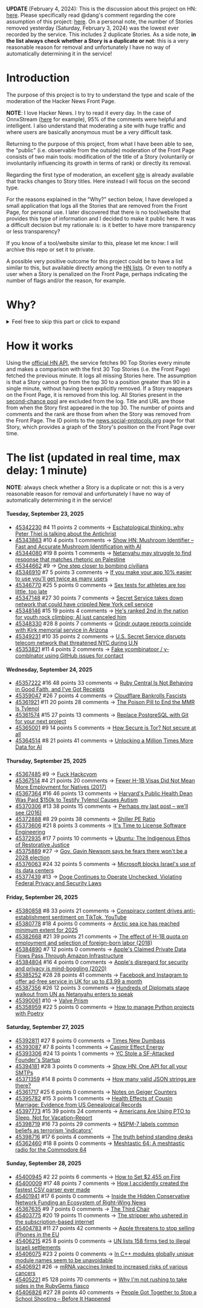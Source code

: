 **UPDATE** (February 4, 2024): This is the discussion about this project on HN: [here](https://news.ycombinator.com/item?id=39230513). Please specifically read @dang's comment regarding the core assumption of this project: [here](https://news.ycombinator.com/item?id=39231537). On a personal note, the number of Stories removed yesterday (Saturday, February 3, 2024) was the lowest ever recorded by the service. This includes 2 duplicate Stories. As a side note, **in the list always check whether a Story is a duplicate or not**: this is a very reasonable reason for removal and unfortunately I have no way of automatically determining it in the service!

# Introduction

The purpose of this project is to try to understand the type and scale of the moderation of the Hacker News Front Page.

**NOTE**: I love Hacker News. I try to read it every day. In the case of OnnxStream ([here](https://news.ycombinator.com/item?id=37752632) for example), 95% of the comments were helpful and intelligent. I also understand that moderating a site with huge traffic and where users are basically anonymous must be a very difficult task.

Returning to the purpose of this project, from what I have been able to see, the "public" (i.e. observable from the outside) moderation of the Front Page consists of two main tools: modification of the title of a Story (voluntarily or involuntarily influencing its growth in terms of rank) or directly its removal.

Regarding the first type of moderation, an excellent [site](https://hackernewstitles.netlify.app/) is already available that tracks changes to Story titles. Here instead I will focus on the second type.

For the reasons explained in the "Why?" section below, I have developed a small application that logs all the Stories that are removed from the Front Page, for personal use. I later discovered that there is no tool/website that provides this type of information and I decided to make it public here. It was a difficult decision but my rationale is: is it better to have more transparency or less transparency?

If you know of a tool/website similar to this, please let me know: I will archive this repo or set it to private.

A possible very positive outcome for this project could be to have a list similar to this, but available directly among the [HN lists](https://news.ycombinator.com/lists). Or even to notify a user when a Story is penalized on the Front Page, perhaps indicating the number of flags and/or the reason, for example.

# Why?

<details>
<summary>Feel free to skip this part or click to expand</summary>

A friend of mine posted two Stories on Hacker News related to OnnxStream (31 days apart), the first related to SDXL Turbo support and the second related to TinyLlama and Mistral 7B support.

In the case of the [first](https://news.ycombinator.com/item?id=38646969), the Story was among the first on the Front Page, until its title was changed from "Stable Diffusion Turbo on a Raspberry Pi Zero 2 generates an image in 29 minutes" to "OnnxStream: Stable Diffusion XL 1.0 Base on a Raspberry Pi Zero 2". This effectively "killed" the Story. One user pointed out that the new title didn't reflect the spirit of the Story (thanks @practice9).

In the case of the [second](https://news.ycombinator.com/item?id=38991145), the Story was in third place on the Front Page, less than an hour after the submission. In this case it was simply removed from the Front Page.

Having discovered this, perplexed, I sent an email to the moderator. @dang, who was very kind and quick in his response, explained to me that the Story had been flagged by users even without being explicitly [flagged], and that he could therefore only hypothesize the causes of the flag. His hypothesis was that (some?) users might be fed up with news related to LLMs.

While I have no reason to doubt Daniel's good faith, it's hard to believe that HN users would be tired of LLM-related news.

So I decided to develop a small console application to determine the frequency of this phenomenon (actually I was also motivated by the prospect of writing some C# code, after more than 2 years of complete abstinence). I subsequently discovered that there were no tools/websites that monitored this specific phenomenon and I therefore decided to make it public here.

</details>

# How it works

Using the [official HN API](https://github.com/HackerNews/API), the service fetches 90 Top Stories every minute and makes a comparison with the first 30 Top Stories (i.e. the Front Page) fetched the previous minute. It logs all missing Stories here. The assumption is that a Story cannot go from the top 30 to a position greater than 90 in a single minute, without having been explicitly removed. If a Story reappears on the Front Page, it is removed from this log. All Stories present in the [second-chance pool](https://news.ycombinator.com/pool) are excluded from the log. Title and URL are those from when the Story first appeared in the top 30. The number of points and comments and the rank are those from when the Story was removed from the Front Page. The ID points to the [news.social-protocols.org](https://news.social-protocols.org) page for that Story, which provides a graph of the Story's position on the Front Page over time.

# The list (updated in real time, max delay: 1 minute)

**NOTE**: always check whether a Story is a duplicate or not: this is a very reasonable reason for removal and unfortunately I have no way of automatically determining it in the service!

#### **Tuesday, September 23, 2025**
<!-- HN:45342230:start -->
* [45342230](https://news.social-protocols.org/stats?id=45342230) #4 11 points 2 comments -> [Eschatological thinking: why Peter Thiel is talking about the Antichrist](https://www.realtimetechpocalypse.com/p/the-political-power-of-eschatological-82b)<!-- HN:45342230:end --><!-- HN:45343863:start -->
* [45343863](https://news.social-protocols.org/stats?id=45343863) #10 4 points 1 comments -> [Show HN: Mushroom Identifier – Fast and Accurate Mushroom Identification with AI](https://mushroomidentification.online)<!-- HN:45343863:end --><!-- HN:45344080:start -->
* [45344080](https://news.social-protocols.org/stats?id=45344080) #19 8 points 1 comments -> [Netanyahu may struggle to find response that matches rhetoric on Palestine](https://www.theguardian.com/world/2025/sep/22/allies-recognition-of-palestine-angers-netanyahu-but-his-options-for-response-are-limited)<!-- HN:45344080:end --><!-- HN:45344662:start -->
* [45344662](https://news.social-protocols.org/stats?id=45344662) #9 -> [One step closer to bombing civilians](https://www.treason.io/p/read-one-step-closer-to-bombing-civilians)<!-- HN:45344662:end --><!-- HN:45346910:start -->
* [45346910](https://news.social-protocols.org/stats?id=45346910) #7 5 points 3 comments -> [If you make your app 10% easier to use you'll get twice as many users](https://twitter.com/paulg/status/1970422069151355163)<!-- HN:45346910:end --><!-- HN:45346770:start -->
* [45346770](https://news.social-protocols.org/stats?id=45346770) #25 5 points 0 comments -> [Sex tests for athletes are too little, too late](https://unherd.com/newsroom/sex-tests-for-athletes-are-too-little-too-late/)<!-- HN:45346770:end --><!-- HN:45347148:start -->
* [45347148](https://news.social-protocols.org/stats?id=45347148) #27 30 points 7 comments -> [Secret Service takes down network that could have crippled New York cell service](https://www.theguardian.com/us-news/2025/sep/23/secret-service-new-york-network)<!-- HN:45347148:end --><!-- HN:45348146:start -->
* [45348146](https://news.social-protocols.org/stats?id=45348146) #15 19 points 4 comments -> [He's ranked 2nd in the nation for youth rock climbing; AI just canceled him](https://insideinvestigator.org/hes-ranked-2nd-in-the-nation-for-youth-rock-climbing-ai-just-canceled-him/)<!-- HN:45348146:end --><!-- HN:45348330:start -->
* [45348330](https://news.social-protocols.org/stats?id=45348330) #28 8 points 7 comments -> [Grindr outage reports coincide with Kirk memorial service in Arizona](https://www.pride.com/culture/charlie-kirk-grindr-outage)<!-- HN:45348330:end --><!-- HN:45349231:start -->
* [45349231](https://news.social-protocols.org/stats?id=45349231) #10 35 points 2 comments -> [U.S. Secret Service disrupts telecom network that threatened NYC during U.N](https://www.cbsnews.com/news/u-s-secret-service-disrupts-telecom-network-threatened-new-york-city-u-n-general-assembly/)<!-- HN:45349231:end --><!-- HN:45353821:start -->
* [45353821](https://news.social-protocols.org/stats?id=45353821) #11 4 points 2 comments -> [Fake ycombinatoor / y-comblnator using GitHub issues for contact](https://github.com/ycombinatoor/ycombinator-co/issues)<!-- HN:45353821:end -->
#### **Wednesday, September 24, 2025**
<!-- HN:45357222:start -->
* [45357222](https://news.social-protocols.org/stats?id=45357222) #16 48 points 33 comments -> [Ruby Central Is Not Behaving in Good Faith, and I've Got Receipts](https://jaredwhite.com/articles/ruby-central-is-not-operating-in-good-faith)<!-- HN:45357222:end --><!-- HN:45359047:start -->
* [45359047](https://news.social-protocols.org/stats?id=45359047) #26 7 points 4 comments -> [Cloudflare Bankrolls Fascists](https://drewdevault.com/2025/09/24/2025-09-24-Cloudflare-and-fascists.html)<!-- HN:45359047:end --><!-- HN:45361921:start -->
* [45361921](https://news.social-protocols.org/stats?id=45361921) #11 20 points 28 comments -> [The Poison Pill to End the MMR Is Tylenol](https://rasmussenretorts.substack.com/p/the-poison-pill-to-end-the-mmr-is)<!-- HN:45361921:end --><!-- HN:45361574:start -->
* [45361574](https://news.social-protocols.org/stats?id=45361574) #15 27 points 13 comments -> [Replace PostgreSQL with Git for your next project](https://devcenter.upsun.com/posts/why-you-should-replace-postgresql-with-git-for-your-next-project/)<!-- HN:45361574:end --><!-- HN:45365001:start -->
* [45365001](https://news.social-protocols.org/stats?id=45365001) #9 14 points 5 comments -> [How Secure is Tor? Not secure at all](https://csam-bib.github.io/security/)<!-- HN:45365001:end --><!-- HN:45364514:start -->
* [45364514](https://news.social-protocols.org/stats?id=45364514) #8 21 points 41 comments -> [Unlocking a Million Times More Data for AI](https://ifp.org/unlocking-a-million-times-more-data-for-ai/)<!-- HN:45364514:end -->
#### **Thursday, September 25, 2025**
<!-- HN:45367485:start -->
* [45367485](https://news.social-protocols.org/stats?id=45367485) #9 -> [Fuck Hackcyom](https://studium.dev/osib/fuck-hackcyom)<!-- HN:45367485:end --><!-- HN:45367514:start -->
* [45367514](https://news.social-protocols.org/stats?id=45367514) #4 21 points 20 comments -> [Fewer H-1B Visas Did Not Mean More Employment for Natives (2017)](https://www.nber.org/digest/dec17/fewer-h-1b-visas-did-not-mean-more-employment-natives)<!-- HN:45367514:end --><!-- HN:45367364:start -->
* [45367364](https://news.social-protocols.org/stats?id=45367364) #16 46 points 13 comments -> [Harvard's Public Health Dean Was Paid $150k to Testify Tylenol Causes Autism](https://www.thecrimson.com/article/2025/9/24/autism-dean-public-health/)<!-- HN:45367364:end --><!-- HN:45370306:start -->
* [45370306](https://news.social-protocols.org/stats?id=45370306) #13 38 points 15 comments -> [Perhaps my last post – we'll see (2016)](http://itila.blogspot.com/2016/04/perhaps-my-last-post-well-see.html)<!-- HN:45370306:end --><!-- HN:45372888:start -->
* [45372888](https://news.social-protocols.org/stats?id=45372888) #8 29 points 38 comments -> [Shiller PE Ratio](https://www.multpl.com/shiller-pe)<!-- HN:45372888:end --><!-- HN:45373606:start -->
* [45373606](https://news.social-protocols.org/stats?id=45373606) #21 8 points 3 comments -> [It's Time to License Software Engineering](https://www.slater.dev/its-time-to-license-software-engineering/)<!-- HN:45373606:end --><!-- HN:45372935:start -->
* [45372935](https://news.social-protocols.org/stats?id=45372935) #17 7 points 10 comments -> [Ubuntu: The Indigenous Ethos of Restorative Justice](https://www.traum-und-verantwortung.de/zitate/ubuntu/)<!-- HN:45372935:end --><!-- HN:45375889:start -->
* [45375889](https://news.social-protocols.org/stats?id=45375889) #27 -> [Gov. Gavin Newsom says he fears there won't be a 2028 election](https://ktla.com/news/california/gov-gavin-newsom-fears-there-wont-be-a-2028-election/)<!-- HN:45375889:end --><!-- HN:45376063:start -->
* [45376063](https://news.social-protocols.org/stats?id=45376063) #24 32 points 5 comments -> [Microsoft blocks Israel's use of its data centers](https://www.engadget.com/big-tech/microsoft-blocks-israels-use-of-its-data-centers-for-mass-surveillance-of-palestinians-170107061.html)<!-- HN:45376063:end --><!-- HN:45377439:start -->
* [45377439](https://news.social-protocols.org/stats?id=45377439) #13 -> [Doge Continues to Operate Unchecked, Violating Federal Privacy and Security Laws](https://www.hsgac.senate.gov/media/dems/peters-report-finds-that-doge-continues-to-operate-unchecked-likely-violating-federal-privacy-and-security-laws-and-putting-the-safety-of-americans-personal-information-in-danger/)<!-- HN:45377439:end -->
#### **Friday, September 26, 2025**
<!-- HN:45380858:start -->
* [45380858](https://news.social-protocols.org/stats?id=45380858) #8 33 points 21 comments -> [Conspiracy content drives anti-establishment sentiment on TikTok, YouTube](https://news.umich.edu/conspiracy-content-drives-anti-establishment-sentiment-on-tiktok-youtube/)<!-- HN:45380858:end --><!-- HN:45380778:start -->
* [45380778](https://news.social-protocols.org/stats?id=45380778) #18 4 points 0 comments -> [Arctic sea ice has reached minimum extent for 2025](https://cires.colorado.edu/news/arctic-sea-ice-has-reached-minimum-extent-2025)<!-- HN:45380778:end --><!-- HN:45382668:start -->
* [45382668](https://news.social-protocols.org/stats?id=45382668) #21 39 points 21 comments -> [The effect of H-1B quota on employment and selection of foreign-born labor (2018)](https://doi.org/10.1016/j.euroecorev.2018.06.010)<!-- HN:45382668:end --><!-- HN:45384890:start -->
* [45384890](https://news.social-protocols.org/stats?id=45384890) #7 12 points 0 comments -> [Apple's Claimed Private Data Flows Pass Through Amazon Infrastructure](https://gist.github.com/JGoyd/e5fe395c4b51f9e03734ad08e6e790db)<!-- HN:45384890:end --><!-- HN:45384804:start -->
* [45384804](https://news.social-protocols.org/stats?id=45384804) #16 4 points 0 comments -> [Apple's disregard for security and privacy is mind-boggling (2020)](https://evermeet.cx/wiki/Apple%27s_disregard_for_security_and_privacy_is_mind-boggling)<!-- HN:45384804:end --><!-- HN:45385252:start -->
* [45385252](https://news.social-protocols.org/stats?id=45385252) #28 28 points 41 comments -> [Facebook and Instagram to offer ad-free service in UK for up to £3.99 a month](https://www.theguardian.com/technology/2025/sep/26/facebook-and-instagram-to-offer-paid-ad-free-service-uk)<!-- HN:45385252:end --><!-- HN:45387356:start -->
* [45387356](https://news.social-protocols.org/stats?id=45387356) #26 12 points 3 comments -> [Hundreds of Diplomats stage walkout from UN as Netanyahu enters to speak](https://www.timesofisrael.com/liveblog_entry/hundreds-of-diplomats-stage-walkout-from-un-general-assembly-as-netanyahu-enters-to-speak/)<!-- HN:45387356:end --><!-- HN:45390061:start -->
* [45390061](https://news.social-protocols.org/stats?id=45390061) #10 -> [Valve Prism](https://valveprism.com/)<!-- HN:45390061:end --><!-- HN:45358959:start -->
* [45358959](https://news.social-protocols.org/stats?id=45358959) #22 5 points 0 comments -> [How to manage Python projects with Poetry](https://www.infoworld.com/article/2256032/how-to-manage-python-projects-with-poetry.html)<!-- HN:45358959:end -->
#### **Saturday, September 27, 2025**
<!-- HN:45392811:start -->
* [45392811](https://news.social-protocols.org/stats?id=45392811) #27 8 points 0 comments -> [Times New Dumbass](https://timesnewdumbass.co/)<!-- HN:45392811:end --><!-- HN:45393087:start -->
* [45393087](https://news.social-protocols.org/stats?id=45393087) #7 8 points 1 comments -> [Casimir Effect Energy](https://www.casimirspace.com)<!-- HN:45393087:end --><!-- HN:45393306:start -->
* [45393306](https://news.social-protocols.org/stats?id=45393306) #24 13 points 1 comments -> [YC Stole a SF-Attacked Founder's Startup](https://twitter.com/_opencv_/status/1971774399729881319)<!-- HN:45393306:end --><!-- HN:45394181:start -->
* [45394181](https://news.social-protocols.org/stats?id=45394181) #28 3 points 0 comments -> [Show HN: One API for all your SMTPs](https://www.brieferl.com)<!-- HN:45394181:end --><!-- HN:45371359:start -->
* [45371359](https://news.social-protocols.org/stats?id=45371359) #14 8 points 0 comments -> [How many valid JSON strings are there?](https://qntm.org/jsoncount)<!-- HN:45371359:end --><!-- HN:45361717:start -->
* [45361717](https://news.social-protocols.org/stats?id=45361717) #25 6 points 0 comments -> [Notes on Geiger Counters](https://divested.dev/pages/blog#2025-09-24-geigers)<!-- HN:45361717:end --><!-- HN:45395782:start -->
* [45395782](https://news.social-protocols.org/stats?id=45395782) #15 3 points 1 comments -> [Health Effects of Cousin Marriage: Evidence from US Genealogical Records](https://www.aeaweb.org/articles?id=10.1257/aeri.20230544)<!-- HN:45395782:end --><!-- HN:45397773:start -->
* [45397773](https://news.social-protocols.org/stats?id=45397773) #15 39 points 24 comments -> [Americans Are Using PTO to Sleep, Not for Vacation–Report](https://www.newsweek.com/americans-are-using-pto-to-sleep-not-for-vacation-report-10783162)<!-- HN:45397773:end --><!-- HN:45398719:start -->
* [45398719](https://news.social-protocols.org/stats?id=45398719) #16 73 points 29 comments -> [NSPM-7 labels common beliefs as terrorism 'indicators'](https://www.kenklippenstein.com/p/trumps-nspm-7-labels-common-beliefs)<!-- HN:45398719:end --><!-- HN:45398716:start -->
* [45398716](https://news.social-protocols.org/stats?id=45398716) #17 6 points 4 comments -> [The truth behind standing desks](https://www.health.harvard.edu/blog/the-truth-behind-standing-desks-2016092310264)<!-- HN:45398716:end --><!-- HN:45362460:start -->
* [45362460](https://news.social-protocols.org/stats?id=45362460) #18 8 points 0 comments -> [Meshtastic 64: A meshtastic radio for the Commodore 64](http://64jim64.blogspot.com/2025/09/meshtastic-64-meshtastic-radio-for.html)<!-- HN:45362460:end -->
#### **Sunday, September 28, 2025**<!-- HN:45400945:start -->
* [45400945](https://news.social-protocols.org/stats?id=45400945) #2 22 points 6 comments -> [How to Set $2,455 on Fire](https://busd.steviep.xyz/howto)<!-- HN:45400945:end --><!-- HN:45400009:start -->
* [45400009](https://news.social-protocols.org/stats?id=45400009) #17 48 points 7 comments -> [How I accidently created the fastest CSV parser ever made](https://sanixdk.xyz/blogs/how-i-accidentally-created-the-fastest-csv-parser-ever-made)<!-- HN:45400009:end --><!-- HN:45401941:start -->
* [45401941](https://news.social-protocols.org/stats?id=45401941) #17 6 points 0 comments -> [Inside the Hidden Conservative Network Funding an Ecosystem of Right-Wing News](https://www.motherjones.com/politics/2025/09/inside-the-hidden-conservative-network-bankrolling-an-ecosystem-of-right-wing-news-informing-america-john-solomon-war-room/)<!-- HN:45401941:end --><!-- HN:45367635:start -->
* [45367635](https://news.social-protocols.org/stats?id=45367635) #9 7 points 0 comments -> [The Third Chair](https://www.henrikkarlsson.xyz/p/third-chair)<!-- HN:45367635:end --><!-- HN:45403775:start -->
* [45403775](https://news.social-protocols.org/stats?id=45403775) #20 19 points 11 comments -> [The stripper who ushered in the subscription-based internet](https://thehustle.co/originals/the-stripper-who-ushered-in-the-modern-subscription-based-internet)<!-- HN:45403775:end --><!-- HN:45404783:start -->
* [45404783](https://news.social-protocols.org/stats?id=45404783) #11 27 points 42 comments -> [Apple threatens to stop selling iPhones in the EU](https://pluralistic.net/2025/09/26/empty-threats/#500-million-affluent-consumers)<!-- HN:45404783:end --><!-- HN:45406215:start -->
* [45406215](https://news.social-protocols.org/stats?id=45406215) #25 8 points 0 comments -> [UN lists 158 firms tied to illegal Israeli settlements](https://www.aljazeera.com/news/2025/9/26/un-lists-150-firms-tied-to-illegal-israeli-settlements)<!-- HN:45406215:end --><!-- HN:45406075:start -->
* [45406075](https://news.social-protocols.org/stats?id=45406075) #23 2 points 0 comments -> [In C++ modules globally unique module names seem to be unavoidable](https://nibblestew.blogspot.com/2025/09/in-c-modules-globally-unique-module.html)<!-- HN:45406075:end --><!-- HN:45406921:start -->
* [45406921](https://news.social-protocols.org/stats?id=45406921) #26 -> [mRNA vaccines linked to increased risks of various cancers](https://biomarkerres.biomedcentral.com/articles/10.1186/s40364-025-00831-w)<!-- HN:45406921:end --><!-- HN:45405221:start -->
* [45405221](https://news.social-protocols.org/stats?id=45405221) #5 128 points 70 comments -> [Why I'm not rushing to take sides in the RubyGems fiasco](https://justin.searls.co/posts/why-im-not-rushing-to-take-sides-in-the-rubygems-fiasco/)<!-- HN:45405221:end --><!-- HN:45406826:start -->
* [45406826](https://news.social-protocols.org/stats?id=45406826) #27 28 points 40 comments -> [People Got Together to Stop a School Shooting – Before It Happened](https://www.nytimes.com/2025/09/27/nyregion/mass-shooting-prevention.html)<!-- HN:45406826:end -->